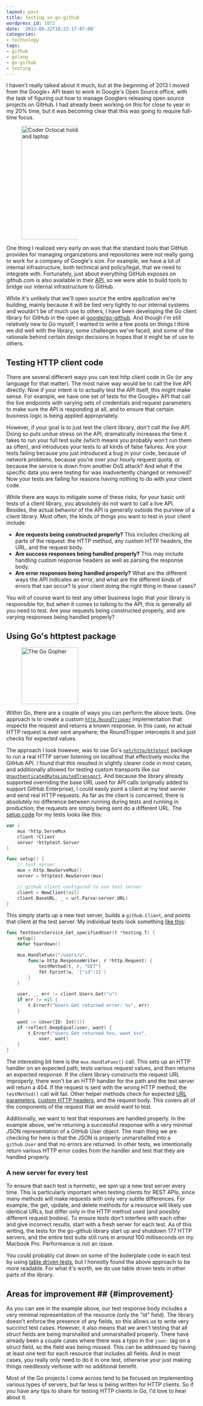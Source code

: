 ```yaml
---
layout: post
title: Testing in go-github
wordpress_id: 1072
date: '2013-08-22T18:23:17-07:00'
categories:
- technology
tags:
- github
- golang
- go-github
- testing
---
```

I haven't really talked about it much, but at the beginning of 2013 I moved from the Google+ API team to work in
Google's Open Source office, with the task of figuring out how to manage Googlers releasing open source projects on
GitHub.  I had already been working on this for close to year in my 20% time, but it was becoming clear that this was
going to require full-time focus.

<aside class="alignright"><figure>
  <img src="codercat.jpg" alt="Coder Octocat holding a cup of coffee and laptop" width="300" style="max-width: 150px;" />
</figure></aside>

One thing I realized very early on was that the standard tools that GitHub provides for managing organizations and
repositories were not really going to work for a company of Google's size.  For example, we have a lot of internal
infrastructure, both technical and policy/legal, that we need to integrate with.  Fortunately, just about everything
GitHub exposes on github.com is also available in their [API][github-api], so we were able to build tools to bridge our
internal infrastructure to GitHub.

While it's unlikely that we'll open source the entire application we're building, mainly because it will be tied very
tightly to our internal systems and wouldn't be of much use to others, I have been developing the Go client library for
GitHub in the open at [google/go-github][].  And though I'm still relatively new to Go myself, I wanted to write a few
posts on things I think we did well with the library, some challenges we've faced, and some of the rationale behind
certain design decisions in hopes that it might be of use to others.


## Testing HTTP client code ##

There are several different ways you can test http client code in Go (or any language for that matter).  The most naive
way would be to call the live API directly.  Now if your intent is to actually test the API itself, this might make
sense.  For example, we have one set of tests for the Google+ API that call the live endpoints with varying sets of
credentials and request parameters to make sure the API is responding at all, and to ensure that certain business logic
is being applied appropriately.

However, if your goal is to just test the client library, *don't call the live API*.  Doing so puts undue stress on the
API, dramatically increases the time it takes to run your full test suite (which means you probably won't run them as
often), and introduces your tests to all kinds of false failures.  Are your tests failing because you just introduced a
bug in your code, because of network problems, because you're over your hourly request quota, or because the service is
down from another DoS attack?  And what if the specific data you were testing for was inadvertently changed or removed?
Now your tests are failing for reasons having nothing to do with your client code.

While there are ways to mitigate some of these risks, for your basic unit tests of a client library, you absolutely do
not want to call a live API.  Besides, the actual behavior of the API is generally outside the purview of a client
library.  Most often, the kinds of things you want to test in your client include:

 - **Are requests being constructed properly?**  This includes checking all parts of the request: the HTTP method, any
 custom HTTP headers, the URL, and the request body.
 - **Are success responses being handled properly?**  This may include handling custom response headers as well as
 parsing the response body.
 - **Are error responses being handled properly?**  What are the different ways the API indicates an error, and what are
 the different kinds of errors that can occur?  Is your client doing the right thing in these cases?

You will of course want to test any other business logic that your library is responsible for, but when it comes to
talking to the API, this is generally all you need to test.  Are your requests being constructed properly, and are
varying responses being handled properly?


## Using Go's httptest package ##

<aside class="alignright"><figure>
  <img src="gopher.png" alt="The Go Gopher" height="150" />
</figure></aside>

Within Go, there are a couple of ways you can perform the above tests.  One approach is to create a custom
[`http.RoundTripper`][roundtripper] implementation that inspects the request and returns a known response.  In this
case, no actual HTTP request is ever sent anywhere; the RoundTripper intercepts it and just checks for expected values.

The approach I took however, was to use Go's [`net/http/httptest`][httptest] package to run a real HTTP server listening
on localhost that effectively mocks the GitHub API.  I found that this resulted in slightly clearer code in most cases,
and additionally allowed for testing custom transports like our
[`UnauthenticatedRateLimitedTransport`][rate-limited-transport].  And because the library already supported overriding
the base URL used for API calls (originally added to support GitHub Enterprise), I could easily point a client at my
test server and send real HTTP requests.  As far as the client is concerned, there is absolutely no difference between
running during tests and running in production; the requests are simply being sent do a different URL.  The [setup
code][] for my tests looks like this:

``` go
var (
    mux *http.ServeMux
    client *Client
    server *httptest.Server
)

func setup() {
    // test server
    mux = http.NewServeMux()
    server = httptest.NewServer(mux)

    // github client configured to use test server
    client = NewClient(nil)
    client.BaseURL, _ = url.Parse(server.URL)
}
```

This simply starts up a new test server, builds a `github.Client`, and points that client at the test server.  My
individual tests look something [like this][users_test]:

``` go
func TestUsersService_Get_specifiedUser(t *testing.T) {
    setup()
    defer teardown()

    mux.HandleFunc("/users/u", 
        func(w http.ResponseWriter, r *http.Request) {
            testMethod(t, r, "GET")
            fmt.Fprint(w, `{"id":1}`)
        }
    )

    user, _, err := client.Users.Get("u")
    if err != nil {
        t.Errorf("Users.Get returned error: %v", err)
    }

    want := &User{ID: Int(1)}
    if !reflect.DeepEqual(user, want) {
        t.Errorf("Users.Get returned %+v, want %+v", 
            user, want)
    }
}
```

The interesting bit here is the `mux.HandleFunc()` call.  This sets up an HTTP handler on an expected path, tests
various request values, and then returns an expected response.  If the client library constructs the request URL
improperly, there won't be an HTTP handler for the path and the test server will return a 404.  If the request is sent
with the wrong HTTP method, the `testMethod()` call will fail.  Other helper methods check for expected [URL
parameters][], [custom HTTP headers][], and the request body.  This covers all of the components of the request that we
would want to test.

Additionally, we want to test that responses are handled properly.  In the example above, we're returning a successful
response with a very minimal JSON representation of a GitHub User object.  The main thing we are checking for here is
that the JSON is properly unmarshalled into a `github.User` and that no errors are returned.  In other tests, we
intentionally return various HTTP error codes from the handler and test that they are handled properly.

### A new server for every test ###

To ensure that each test is hermetic, we spin up a new test server every time.  This is particularly important when
testing clients for REST APIs, since many methods will make requests with only very subtle differences.  For example,
the get, update, and delete methods for a resource will likely use identical URLs, but differ only in the HTTP method
used (and possibly different request bodies).  To ensure tests don't interfere with each other and give incorrect
results, start with a fresh server for each test.  As of this writing, the tests for the go-github library start up and
shutdown 177 HTTP servers, and the entire test suite still runs in around 100 milliseconds on my Macbook Pro.
Performance is *not* an issue.

You could probably cut down on some of the boilerplate code in each test by using [table driven tests][], but I honestly
found the above approach to be more readable.  For what it's worth, we do use table driven tests in other parts of the
library.


## Areas for improvement ## {#improvement}

As you can see in the example above, our test response body includes a very minimal representation of the resource (only
the "id" field).  The library doesn't enforce the presence of any fields, so this allows us to write very succinct test
cases.  However, it also means that we aren't testing that all struct fields are being marshalled and unmarshalled
properly.  There have already been a couple cases where there was a typo in the `json:` tag on a struct field, so the
field was being missed.  This can be addressed by having at least one test for each resource that includes all fields.
And in most cases, you really only need to do it in one test, otherwise your just making things needlessly verbose with
no additional benefit.

Most of the Go projects I come across tend to be focused on implementing various types of servers, but far less is being
written for HTTP clients.  So if you have any tips to share for testing HTTP clients in Go, I'd love to hear about it.

[github-api]: http://developer.github.com/v3/
[google/go-github]: https://github.com/google/go-github
[roundtripper]: http://golang.org/pkg/net/http/#RoundTripper
[httptest]: http://golang.org/pkg/net/http/httptest/
[rate-limited-transport]: https://github.com/google/go-github/blob/3bb8a96d4846d1bef2f45e0b27eef4bcbbca2df0/github/github.go#L378
[setup code]: https://github.com/google/go-github/blob/3bb8a96d4846d1bef2f45e0b27eef4bcbbca2df0/github/github_test.go#L21-L43
[users_test]: https://github.com/google/go-github/blob/182cb7f67ded579fb7038c0194c2784e2fff9ccf/github/users_test.go#L36-L54
[URL parameters]: https://github.com/google/go-github/blob/3bb8a96d4846d1bef2f45e0b27eef4bcbbca2df0/github/github_test.go#L58-L64
[custom HTTP headers]: https://github.com/google/go-github/blob/3bb8a96d4846d1bef2f45e0b27eef4bcbbca2df0/github/github_test.go#L66-L70
[table driven tests]: https://code.google.com/p/go-wiki/wiki/TableDrivenTests
